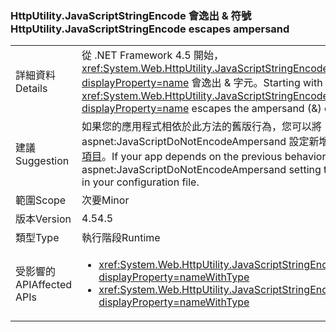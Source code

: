 ### <a name="httputilityjavascriptstringencode-escapes-ampersand"></a><span data-ttu-id="362fa-101">HttpUtility.JavaScriptStringEncode 會逸出 & 符號</span><span class="sxs-lookup"><span data-stu-id="362fa-101">HttpUtility.JavaScriptStringEncode escapes ampersand</span></span>

|   |   |
|---|---|
|<span data-ttu-id="362fa-102">詳細資料</span><span class="sxs-lookup"><span data-stu-id="362fa-102">Details</span></span>|<span data-ttu-id="362fa-103">從 .NET Framework 4.5 開始，<xref:System.Web.HttpUtility.JavaScriptStringEncode(System.String)?displayProperty=name> 會逸出 &amp; 字元。</span><span class="sxs-lookup"><span data-stu-id="362fa-103">Starting with the .NET Framework 4.5, <xref:System.Web.HttpUtility.JavaScriptStringEncode(System.String)?displayProperty=name> escapes the ampersand (&amp;) character.</span></span>|
|<span data-ttu-id="362fa-104">建議</span><span class="sxs-lookup"><span data-stu-id="362fa-104">Suggestion</span></span>|<span data-ttu-id="362fa-105">如果您的應用程式相依於此方法的舊版行為，您可以將 aspnet:JavaScriptDoNotEncodeAmpersand 設定新增至組態檔中的 [ASP.NET appSettings 項目](https://msdn.microsoft.com/library/hh975440.aspx)。</span><span class="sxs-lookup"><span data-stu-id="362fa-105">If your app depends on the previous behavior of this method, you can add an aspnet:JavaScriptDoNotEncodeAmpersand setting to the [ASP.NET appSettings element](https://msdn.microsoft.com/library/hh975440.aspx) in your configuration file.</span></span>|
|<span data-ttu-id="362fa-106">範圍</span><span class="sxs-lookup"><span data-stu-id="362fa-106">Scope</span></span>|<span data-ttu-id="362fa-107">次要</span><span class="sxs-lookup"><span data-stu-id="362fa-107">Minor</span></span>|
|<span data-ttu-id="362fa-108">版本</span><span class="sxs-lookup"><span data-stu-id="362fa-108">Version</span></span>|<span data-ttu-id="362fa-109">4.5</span><span class="sxs-lookup"><span data-stu-id="362fa-109">4.5</span></span>|
|<span data-ttu-id="362fa-110">類型</span><span class="sxs-lookup"><span data-stu-id="362fa-110">Type</span></span>|<span data-ttu-id="362fa-111">執行階段</span><span class="sxs-lookup"><span data-stu-id="362fa-111">Runtime</span></span>|
|<span data-ttu-id="362fa-112">受影響的 API</span><span class="sxs-lookup"><span data-stu-id="362fa-112">Affected APIs</span></span>|<ul><li><xref:System.Web.HttpUtility.JavaScriptStringEncode(System.String)?displayProperty=nameWithType></li><li><xref:System.Web.HttpUtility.JavaScriptStringEncode(System.String,System.Boolean)?displayProperty=nameWithType></li></ul>|

